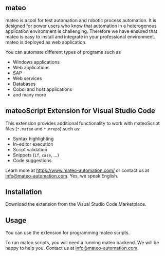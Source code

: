 ## mateo

mateo is a tool for test automation and robotic process automation.
It is designed for power users who know that automation in a heterogenous application environment is challenging.
Therefore we have ensured that mateo is easy to install and integrate in your professional environment.
mateo is deployed as web application.

You can automate different types of programs such as
* Windows applications
* Web applications
* SAP
* Web services
* Databases
* Cobol and host applications
* and many more

## mateoScript Extension for Visual Studio Code

This extension provides additional functionality to work with mateoScript files (`*.mateo` and `*.mrepo`) such as:

* Syntax highlighting
* In-editor execution
* Script validation
* Snippets (`if`, `case`, ...)
* Code suggestions

Learn more at https://www.mateo-automation.com/ or contact us at info@mateo-automation.com. Yes, we speak English.

## Installation

Download the extension from the Visual Studio Code Marketplace.

## Usage
You can use the extension for programming mateo scripts.

To run mateo scripts, you will need a running mateo backend. We will be happy to help you. Contact us at info@mateo-automation.com.